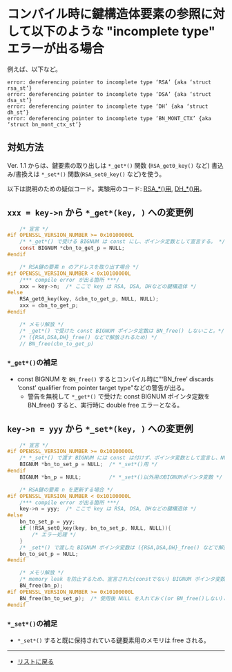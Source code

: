 # コンパイル時に鍵構造体要素の参照に対して以下のような "incomplete type" エラーが出る場合

例えば、以下など。

~~~text
error: dereferencing pointer to incomplete type ‘RSA’ {aka ‘struct rsa_st’}
error: dereferencing pointer to incomplete type ‘DSA’ {aka ‘struct dsa_st’}
error: dereferencing pointer to incomplete type ‘DH’ {aka ‘struct dh_st’}
error: dereferencing pointer to incomplete type ‘BN_MONT_CTX’ {aka ‘struct bn_mont_ctx_st’}
~~~

## 対処方法

Ver. 1.1 からは、鍵要素の取り出しは `*_get*()` 関数 (`RSA_get0_key()` など) 書込み/書換えは `*_set*()` 関数(`RSA_set0_key()` など)を使う。

以下は説明のための疑似コード。実験用のコード: [RSA_*()用](../src/set_and_get_rsa.c), [DH_*()用](../src/set_and_get_dh.c)。

## `xxx = key->n` から `*_get*(key, )` への変更例

~~~c
    /* 宣言 */
#if OPENSSL_VERSION_NUMBER >= 0x10100000L
    /* *_get*() で受ける BIGNUM は const にし、ポインタ定数として宣言する。 */
    const BIGNUM *cbn_to_get_p = NULL;
#endif

    /* RSA鍵の要素 n のアドレスを取り出す場合 */
#if OPENSSL_VERSION_NUMBER < 0x10100000L
    /*** compile error が出る箇所 ***/
    xxx = key->n;  /* ここで key は RSA, DSA, DHなどの鍵構造体 */
#else
    RSA_get0_key(key, &cbn_to_get_p, NULL, NULL);
    xxx = cbn_to_get_p;
#endif

    /* メモリ解放 */
    /* _get*() で受けた const BIGNUM ポインタ定数は BN_free() しないこと。*/
    /* ({RSA,DSA,DH}_free() などで解放されるため) */
    // BN_free(cbn_to_get_p)
~~~

### `*_get*()`の補足

- const BIGNUM を `BN_free()` するとコンパイル時に"‘BN_free’ discards ‘const’ qualifier from pointer target type"などの警告が出る。
  - 警告を無視して `*_get*()` で受けた const BIGNUM ポインタ定数を BN_free() すると、実行時に double free エラーとなる。

## `key->n = yyy` から `*_set*(key, )` への変更例

~~~c
    /* 宣言 */
#if OPENSSL_VERSION_NUMBER >= 0x10100000L
    /* *_set*() で渡す BIGNUM には const は付けず、ポインタ変数として宣言し、NULL を入れておく。 */
    BIGNUM *bn_to_set_p = NULL;  /* *_set*()用 */
#endif
    BIGNUM *bn_p = NULL;         /* *_set*()以外用のBIGNUMポインタ変数 */

    /* RSA鍵の要素 n を更新する場合 */
#if OPENSSL_VERSION_NUMBER < 0x10100000L
    /*** compile error が出る箇所 ***/
    key->n = yyy;  /* ここで key は RSA, DSA, DHなどの鍵構造体 */
#else
    bn_to_set_p = yyy;
    if (!RSA_set0_key(key, bn_to_set_p, NULL, NULL)){
        /* エラー処理 */
    }
    /* _set*() で渡した BIGNUM ポインタ変数は ({RSA,DSA,DH}_free() などで解放されるため)、使用後のポインタに NULL を入れておくこと(もし、入れないのであれば以降で BN_free()しないこと)。*/
    bn_to_set_p = NULL;
#endif

    /* メモリ解放 */
    /* memory leak を防止するため、宣言された(constでない) BIGNUM ポインタ変数はいずれも BN_free() されいる(かNULLとなっている)こと。 */
    BN_free(bn_p);
#if OPENSSL_VERSION_NUMBER >= 0x10100000L
    BN_free(bn_to_set_p);  /* 使用後 NULL を入れておく(or BN_free()しない)こと。 */
#endif
~~~

### `*_set*()`の補足

- `*_set*()` すると既に保持されている鍵要素用のメモリは free される。

---

- [リストに戻る](../README.md)
